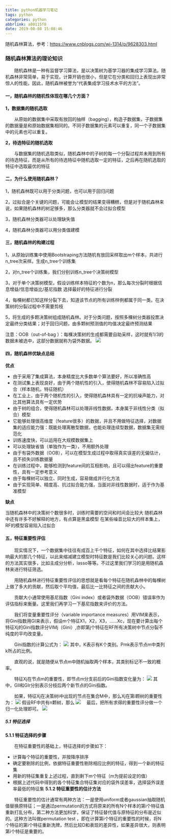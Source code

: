 ```yaml
---
title: python机器学习笔记
tags: python
categories: python
abbrlink: a80115f8
date: 2019-08-08 15:08:46
---
```

随机森林算法，参考：https://www.cnblogs.com/wj-1314/p/9628303.html
<!--more-->
### 随机森林算法的理论知识
　　随机森林是一种有监督学习算法，是以决策树为基学习器的集成学习算法。随机森林非常简单，易于实现，计算开销也很小，但是它在分类和回归上表现出非常惊人的性能，因此，随机森林被誉为“代表集成学习技术水平的方法”。

#### 一，随机森林的随机性体现在哪几个方面？

**1，数据集的随机选取**

　　从原始的数据集中采取有放回的抽样（bagging），构造子数据集，子数据集的数据量是和原始数据集相同的。不同子数据集的元素可以重复，同一个子数据集中的元素也可以重复。

**2，待选特征的随机选取**

　　与数据集的随机选取类似，随机森林中的子树的每一个分裂过程并未用到所有的待选特征，而是从所有的待选特征中随机选取一定的特征，之后再在随机选取的特征中选取最优的特征

#### 二，为什么使用随机森林？

1，随机森林既可以用于分类问题，也可以用于回归问题

2，过拟合是个关键的问题，可能会让模型的结果变得糟糕，但是对于随机森林来说，如果随机森林的树足够多，那么分类器就不会过拟合模型

3，随机森林分类器可以处理缺失值

4，随机森林分类器可以用分类值建模

#### 三，随机森林的构建过程

1，从原始训练集中使用Bootstraping方法随机有放回采样取出m个样本，共进行n_tree次采样。生成n_tree个训练集

2，对n_tree个训练集，我们分别训练n_tree个决策树模型

3，对于单个决策树模型，假设训练样本特征的个数为n，那么每次分裂时根据信息增益/信息增益比/基尼指数  选择最好的特征进行分裂

4，每棵树都已知这样分裂下去，知道该节点的所有训练样例都属于同一类。在决策树的分裂过程中不需要剪枝

5，将生成的多颗决策树组成随机森林。对于分类问题，按照多棵树分类器投票决定最终分类结果；对于回归问题，由多颗树预测值的均值决定最终预测结果

注意：OOB（out-of-bag ）：每棵决策树的生成都需要自助采样，这时就有1/3的数据未被选中，这部分数据就称为袋外数据。
![](https://raw.githubusercontent.com/starstarb/master/python/随机森林.png)

#### 四，随机森林优缺点总结

**优点**

* 由于采用了集成算法，本身精度比大多数单个算法要好，所以准确性高
* 在测试集上表现良好，由于两个随机性的引入，使得随机森林不容易陷入过拟合（样本随机，特征随机）
* 在工业上，由于两个随机性的引入，使得随机森林具有一定的抗噪声能力，对比其他算法具有一定优势
* 由于树的组合，使得随机森林可以处理非线性数据，本身属于非线性分类（拟合）模型
* 它能够处理很高维度（feature很多）的数据，并且不用做特征选择，对数据集的适应能力强：既能处理离散型数据，也能处理连续型数据，数据集无需规范化
* 训练速度快，可以运用在大规模数据集上
* 可以处理缺省值（单独作为一类），不用额外处理
* 由于有袋外数据（OOB），可以在模型生成过程中取得真实误差的无偏估计，且不损失训练数据量
* 在训练过程中，能够检测到feature间的互相影响，且可以得出feature的重要性，具有一定参考意义
* 由于每棵树可以独立、同时生成，容易做成并行化方法
* 由于实现简单、精度高、抗过拟合能力强，当面对非线性数据时，适于作为基准模型

**缺点**

当随机森林中的决策树个数很多时，训练时需要的空间和时间会比较大
随机森林中还有许多不好解释的地方，有点算是黑盒模型
在某些噪音比较大的样本集上，RF的模型容易陷入过拟合
#### 五，特征重要性评估

　　现实情况下，一个数据集中往往有成百上千个特征，如何在其中选择比结果影响最大的那几个特征，以此来缩减建立模型时特征数是我们比较关心的问题。这样的方法其实很多，比如主成分分析，lasso等等。不过这里我们学习的是用随机森林来进行特征筛选。

　　用随机森林进行特征重要性评估的思想就是看每个特征在随机森林中的每棵树上做了多大的贡献，然后取个平均值，最后比一比特征之间的贡献大小。

　　贡献大小通常使用基尼指数（Gini index）或者袋外数据（OOB）错误率作为评估指标来衡量。这里我们再学习一下基尼指数来评价的方法。

　　我们将变量重要性评分（variable importance measures）用VIM来表示，将Gini指数用GI来表示，假设m个特征X1，X2，X3，......Xc，现在要计算出每个特征Xj的Gini指数评分VIMj（Gini）,亦即第j个特征在RF所有决策树中节点分裂不纯度的平均改变量。

　　Gini指数的计算公式为：
![](https://raw.githubusercontent.com/starstarb/master/python/Gini.png)
其中，K表示有K个类别。Pmk表示节点m中类列k所占的比例。

　　直观的说，就是随便从节点m中随机抽取两个样本，其类别标记不一致的概率。

　　特征Xj在节点m的重要性，即节点m分支前后的Gini指数变化量为：
![](https://raw.githubusercontent.com/starstarb/master/python/VIM.png)
其中，GIl和GIr分别表示分枝后两个新节点的Gini指数。

　　如果，特征Xj在决策树i中出现的节点在集合M中，那么Xj在第i颗树的重要性为：
![](https://raw.githubusercontent.com/starstarb/master/python/VIMIT.png)
假设RF中共有n颗树，那么
![](https://raw.githubusercontent.com/starstarb/master/python/VIMij.png)
　最后，把所有求得的重要性评分做一个归一化处理即可。
![](https://raw.githubusercontent.com/starstarb/master/python/VIMsum.png)
##### 5.1 特征选择

**5.1.1 特征选择的步骤**

　　在特征重要性的基础上，特征选择的步骤如下：

* 计算每个特征的重要性，并按降序排序
* 确定要剔除的比例，依据特征重要性剔除相应比例的特征，得到一个新的特征集
* 用新的特征集重复上述过程，直到剩下m个特征（m为提前设定的值）
* 根据上述代码中得到的各个特征集合特征集对应的袋外误差率，选择袋外误差率最低的特征集
**5.1.2 特征重要性的估计方法**

　　特征重要性的估计通常有两种方法：一是使用uniform或者gaussian抽取随机值替换原特征；一是通过permutation的方式将原来的所有N个样本的第i个特征值重新打乱分布，第二种方法更加科学，保证了特征替代值与原特征的分布是近似的。这种方法叫做permutation test ，即在计算第i个特征的重要性的时候，将N 个特征的第i个特征重新洗牌，然后比较D和表现的差异性，如果差异很大，则表明第i个特征是重要的。

 